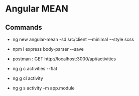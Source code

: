 # Angular MEAN

## Commands

* ng new angular-mean -sd src/client --minimal --style scss
* npm i express body-parser --save
* postman : GET http://localhost:3000/api/activities

* ng g c activities --flat
* ng g cl activity
* ng g s activity -m app.module